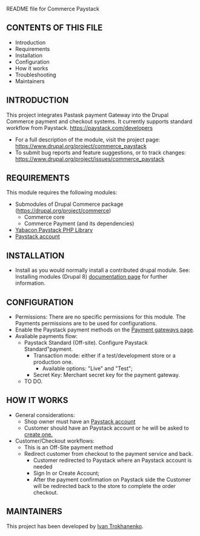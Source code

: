 README file for Commerce Paystack

CONTENTS OF THIS FILE
---------------------
* Introduction
* Requirements
* Installation
* Configuration
* How it works
* Troubleshooting
* Maintainers

INTRODUCTION
------------
This project integrates Pastask payment Gateway into the Drupal Commerce
payment and checkout systems. It currently supports standard workflow from Paystack.
https://paystack.com/developers
* For a full description of the module, visit the project page:
  https://www.drupal.org/project/commerce_paystack
* To submit bug reports and feature suggestions, or to track changes:
  https://www.drupal.org/project/issues/commerce_paystack


REQUIREMENTS
------------
This module requires the following modules:
* Submodules of Drupal Commerce package (https://drupal.org/project/commerce)
  - Commerce core
  - Commerce Payment (and its dependencies)
* [Yabacon Paystack PHP Library](https://github.com/yabacon/paystack-php)
* [Paystack account](https://dashboard.paystack.com/#/signup)


INSTALLATION
------------
* Install as you would normally install a contributed drupal module.
  See: Installing modules (Drupal 8) [documentation page](https://www.drupal.org/docs/8/extending-drupal-8/installing-drupal-8-modules) for further information.


CONFIGURATION
-------------
  * Permissions: There are no specific permissions for this module. The
    Payments permissions are to be used for configurations.
  * Enable the Paystack payment methods on the [Payment gateways page](/admin/commerce/config/payment-gateways).
  * Avaliable payments flow:
    * Paystack Standard (Off-site). Configure Paystack Standard"payment.
        * Transaction mode: either if a test/development store or a production one.
          * Available options: "Live" and "Test";
        * Secret Key: Merchant secret key for the payment gateway.
    * TO DO.


HOW IT WORKS
------------

  * General considerations:
    * Shop owner must have an [Paystack account](https://dashboard.paystack.com/#/signup)
    * Customer should have an Paystack account or he will be asked to [create one.](https://dashboard.paystack.com/#/signup)
  * Customer/Checkout workflows:
    * This is an Off-Site payment method
    * Redirect customer from checkout to the payment service and back.
      * Customer redirected to Paystack where an Paystack account is needed
      * Sign In or Create Account;
      * After the payment confirmation on Paystack side the Customer will be
        redirected  back to the store to complete the order checkout.


MAINTAINERS
-----------
This project has been developed by [Ivan Trokhanenko](https://www.drupal.org/u/i-trokhanenko).
